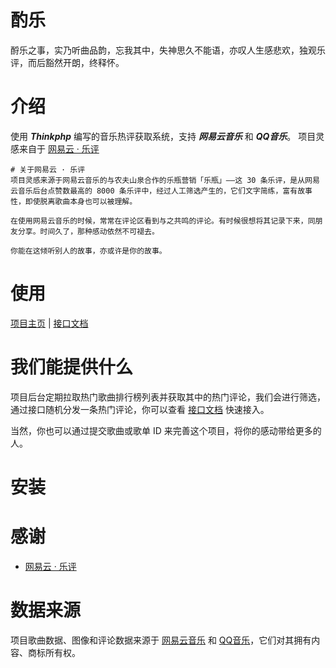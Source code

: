 # 酌乐
酹乐之事，实乃听曲品韵，忘我其中，失神思久不能语，亦叹人生感悲欢，独观乐评，而后豁然开朗，终释怀。
# 介绍
使用 ***Thinkphp*** 编写的音乐热评获取系统，支持 ***网易云音乐*** 和 ***QQ音乐***。
项目灵感来自于 [网易云 · 乐评](https://github.com/isecret/yuncun)

```
# 关于网易云 · 乐评
项目灵感来源于网易云音乐的与农夫山泉合作的乐瓶营销「乐瓶」——这 30 条乐评，是从网易云音乐后台点赞数最高的 8000 条乐评中，经过人工筛选产生的，它们文字简练，富有故事性，即使脱离歌曲本身也可以被理解。

在使用网易云音乐的时候，常常在评论区看到与之共鸣的评论。有时候很想将其记录下来，同朋友分享。时间久了，那种感动依然不可褪去。

你能在这倾听别人的故事，亦或许是你的故事。
```
# 使用
[项目主页]() | [接口文档]()
# 我们能提供什么
项目后台定期拉取热门歌曲排行榜列表并获取其中的热门评论，我们会进行筛选，通过接口随机分发一条热门评论，你可以查看 [接口文档]() 快速接入。

当然，你也可以通过提交歌曲或歌单 ID 来完善这个项目，将你的感动带给更多的人。
# 安装
# 感谢
- [网易云 · 乐评](https://github.com/isecret/yuncun)
# 数据来源
项目歌曲数据、图像和评论数据来源于 [网易云音乐](https://music.163.com) 和 [QQ音乐](https://y.qq.com)，它们对其拥有内容、商标所有权。
